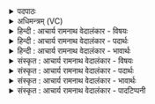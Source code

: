 <details><summary>पदपाठः</summary>

प्र꣢। इ꣣हि। अभि꣢। इ꣣हि। धृष्णुहि꣢। न। ते꣣। व꣡ज्रः꣢꣯। नि। यँ꣣सते। इ꣡न्द्र꣢꣯। नृ꣣म्ण꣢म्। हि। ते꣣। श꣡वः꣢꣯। ह꣡नः꣢꣯। वृ꣣त्र꣢म्। ज꣡याः꣢꣯। अ꣣पः꣢। अ꣡र्च꣢꣯न्। अ꣡नु꣢꣯। स्व꣣रा꣡ज्य꣢म्। स्व꣣। रा꣡ज्य꣢꣯म्। ४१३।
</details>

<details><summary>अधिमन्त्रम् (VC)</summary>

- इन्द्रः
- गोतमो राहूगणः
- पङ्क्तिः
- पञ्चमः
- ऐन्द्रं काण्डम्
</details>

<details><summary>हिन्दी : आचार्य रामनाथ वेदालंकार - विषयः</summary>

अगले मन्त्र में जीवात्मा, राजा तथा सेनापति को विजयार्थ प्रोत्साहित किया जा रहा है।
</details>

<details><summary>हिन्दी : आचार्य रामनाथ वेदालंकार - पदार्थः</summary>

पदार्थान्वयभाषाः -  हे (इन्द्र) जीवात्मन्, राजन् वा सेनापते ! तू (प्रेहि) आगे बढ़ (अभीहि) आक्रमण कर, (धृष्णुहि) शत्रुओं का पराभव कर। (ते) तेरे (वज्रः) वज्रतुल्य शत्रुविनाश-सामर्थ्य का अथवा शस्त्रास्त्र-समूह का (न नियंसते) अवरोध या प्रतिकार नहीं किया जा सकता। (ते) तेरा (शवः) बल (नृम्णं हि) तेरे लिए धनरूप है। तू (स्वराज्यम् अनु) स्वराज्य के अनुकूल (अर्चन्) कर्म करता हुआ, (वृत्रम्) पाप एवं शत्रु को (हनः) विनष्ट कर दे, (अपः) शत्रु से प्रतिरुद्ध सत्कर्मसमूह को (जयाः) जीत ले ॥५॥ इस मन्त्र में वीर रस है, श्लेषालङ्कार है, अनेक क्रियाओं के साथ एक कारक का योग होने से दीपक भी है ॥५॥
</details>

<details><summary>हिन्दी : आचार्य रामनाथ वेदालंकार - भावार्थः</summary>

भावार्थभाषाः -  मनुष्य का आत्मा, राजा और सेनाध्यक्ष जब अपनी शत्रुओं से दुर्दमनीय महान् शक्ति को पहचान लेते हैं, तब सब आन्तरिक और बाह्य शत्रुओं को धूल में मिलाकर निश्चय ही विजयी होते हैं ॥५॥
</details>

<details><summary>संस्कृत : आचार्य रामनाथ वेदालंकार - विषयः</summary>

अथेन्द्रनाम्ना जीवात्मा राजा सेनापतिश्च विजयाय प्रोत्साह्यन्ते।
</details>

<details><summary>संस्कृत : आचार्य रामनाथ वेदालंकार - पदार्थः</summary>

पदार्थान्वयभाषाः -  हे (इन्द्र) जीवात्मन्, राजन्, सेनापते वा ! त्वम् (प्रेहि) प्रयाहि, (अभीहि) आक्रमस्व, (धृष्णुहि) पराभव शत्रून्। (ते) तव (वज्रः) वज्रतुल्यं रिपुविनाशसामर्थ्यम् शस्त्रास्त्रसमूहो वा (न नियंसते२) न अवरोद्धुं प्रतिकर्तुं वा शक्यते। नि पूर्वाद् यम उपरमे धातोः कर्मणि लेटि रूपम्। (ते) तव (शवः) बलम् (नृम्णं३ हि) त्वत्कृते धनरूपम् अस्ति। नृम्णमिति धननाम। निघं० २।९। त्वम् (स्वराज्यम् अनु) स्वराज्यानुकूलम् (अर्चन्) कर्म कुर्वन् (वृत्रम्) पापं शत्रुं वा (हनः) जहि। हन्तेर्लेटि मध्यमैकवचने रूपम्। (अपः) मेघेन प्रतिरुद्धं जलसमूहमिव शत्रुभिः प्रतिरुद्धं सत्कर्मसमूहम्। अपस् इति कर्मनाम। निघं० २।१। (जयाः) विजयस्व। जि जये धातोर्लेटि सिपि ‘लेटोऽडाटौ’ इत्याडागमे रूपम् ॥५॥४ अत्र वीरो रसः। श्लेषालङ्कारः, अनेकासु क्रियास्वेककारकयोगाद् दीपकम् ॥५॥
</details>

<details><summary>संस्कृत : आचार्य रामनाथ वेदालंकार - भावार्थः</summary>

भावार्थभाषाः -  मनुष्यस्यात्मा, राजा, सेनाध्यक्षश्च यदा स्वकीयां परैर्दुर्दमनीयां महतीं शक्तिं परिचिन्वन्ति तदा सर्वानाभ्यन्तरान् बाह्यांश्च रिपून् धूलिसात् कृत्वा विजयं नूनं लभते ॥५॥
</details>

<details><summary>संस्कृत : आचार्य रामनाथ वेदालंकार - पादटिप्पनी</summary>

टिप्पणी:   १. ऋ० १।८०।३। २. न नियम्यते न निवार्यते केनचिदित्यर्थः—इति वि०। ३. इन्द्र नृम्णं हि ते शवः। यस्मात् शत्रुभूतानामपि मनुष्याणाम् अवनामकरं तव शवः बलम्—इति वि०। नृम्णं नृणां नामकम्—इति भ०। ४. ऋग्भाष्ये दयानन्दर्षिर्ऋचमिमां ‘ये राजजनाः सूर्यवत् प्रकाशितकीर्तयः सन्ति ते राज्यैश्वर्यभोगिनो भवन्ती’ति विषये व्याख्यातवान्।
</details>